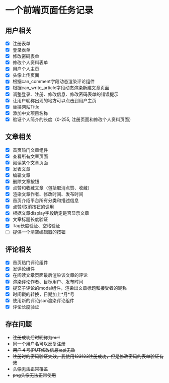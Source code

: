 # 一个前端页面任务记录

## 用户相关

- [x] 注册表单
- [x] 登录表单
- [x] 修改密码表单
- [x] 修改个人资料表单
- [x] 用户个人主页
- [x] 头像上传页面
- [x] 根据can_comment字段动态渲染评论组件
- [x] 根据can_write_article字段动态渲染新建文章页面
- [x] 调整登录、注册、修改信息、修改密码表单的错误提示
- [x] 让用户昵称出现的地方可以点击到用户主页
- [x] 替换网站Title
- [x] 添加中文项目名称
- [x] 验证个人简介的长度（0-255, 注册页面和修改个人资料页面）

## 文章相关

- [x] 首页热门文章组件
- [x] 查看所有文章页面
- [x] 阅读某个文章页面
- [x] 发表文章
- [x] 编辑文章
- [x] 删除文章按钮
- [x] 点赞和收藏文章（包括取消点赞、收藏）
- [x] 渲染文章作者、修改时间、发布时间
- [x] 首页介绍平台所有分类和描述信息
- [x] 点赞/取消按钮的调用
- [x] 根据文章display字段确定是否显示文章
- [x] 文章标题长度验证
- [x] Tag长度验证、空格验证
- [ ] 提供一个清空编辑器的按钮

## 评论相关

- [x] 首页热门评论组件
- [x] 发评论组件
- [x] 在阅读文章页面最后渲染该文章的评论
- [x] 渲染评论作者、目标用户、发布时间
- [x] 提交子评论的modal组件，渲染出文章标题和接受者的昵称
- [x] 时间戳的转换，日期加上\*月\*号
- [x] 使用新的评论json渲染评论组件
- [x] 评论长度验证

## 存在问题

- ~~注册成功后时昵称为null~~
- ~~同一个用户名可以反复注册~~
- ~~用户４号(PUT修改信息)api无效~~
- ~~注册时的密码验证失效，我使用123123注册成功，但是修改密码的表单验证有效~~
- ~~头像无法正常覆盖~~
- ~~png头像无法正常使用~~
